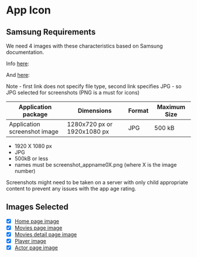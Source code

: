 # App Icon

## Samsung Requirements

We need 4 images with these characteristics based on Samsung documentation.

Info [here](https://developer.samsung.com/smarttv/design/app-icons-and-screenshots.html#App-Screenshot):

And 
[here](https://developer.samsung.com/tv-seller-office/application-publication-process.html#Publishing-New-Applications):

Note - first link does not specify file type, second link specifies JPG - so JPG selected for screenshots (PNG is a must for icons)

|Application package | Dimensions | Format | Maximum Size | 
|----------------|--------|--------|--------|
|Application screenshot image | 1280x720 px or 1920x1080 px | JPG | 500 kB |


- 1920 X 1080 px
- JPG
- 500kB or less
- names must be screenshot_appname0X.png (where X is the image number)

Screenshots might need to be taken on a server with only child appropriate content to prevent any issues with the app age rating.

## Images Selected

- [X] [Home page image](./screenshot_jellyfin01.png)
- [X] [Movies page image](./screenshot_jellyfin02.png)
- [X] [Movies detail page image](./screenshot_jellyfin03.png)
- [X] [Player image](./screenshot_jellyfin04.png)
- [X] [Actor page image](./screenshot_jellyfin05.png)
